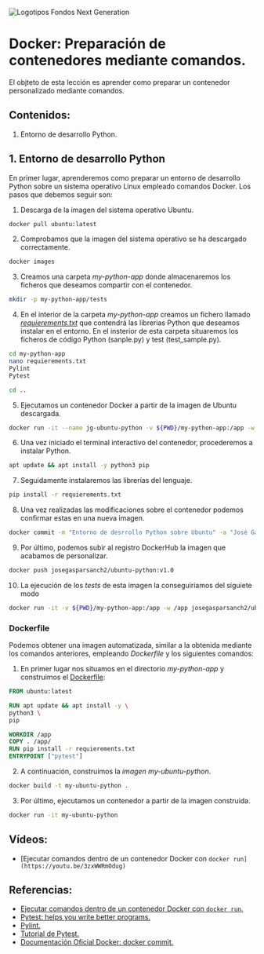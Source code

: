 ![Logotipos Fondos Next Generation](../imagenes/Logotipo_ME_FP_GV_FSE.png)
# Docker: Preparación de contenedores mediante comandos.
El objteto de esta lección es aprender como preparar un contenedor personalizado mediante comandos.

## Contenidos:
1. Entorno de desarrollo Python.

## 1. Entorno de desarrollo Python
En primer lugar, aprenderemos como preparar un entorno de desarrollo Python sobre un sistema operativo Linux empleado comandos Docker. Los pasos que debemos seguir son:
1. Descarga de la imagen del sistema operativo Ubuntu.
```bash
docker pull ubuntu:latest
```
2. Comprobamos que la imagen del sistema operativo se ha descargado correctamente.
```bash
docker images
```
3. Creamos una carpeta *my-python-app* donde almacenaremos los ficheros que deseamos compartir con el contenedor.
```bash
mkdir -p my-python-app/tests
```
4. En el interior de la carpeta *my-python-app* creamos un fichero llamado *[requierements.txt](../my-python-app/requierements.txt)* que contendrá las librerias Python que deseamos instalar en el entorno. En el insterior de esta carpeta situaremos los ficheros de código Python (sanple.py) y test (test_sample.py).
```bash
cd my-python-app
nano requierements.txt
Pylint
Pytest

cd ..
```

5. Ejecutamos un contenedor Docker a partir de la imagen de Ubuntu descargada.
```bash
docker run -it --name jg-ubuntu-python -v ${PWD}/my-python-app:/app -w /app ubuntu
```
6. Una vez iniciado el terminal interactivo del contenedor, procederemos a instalar Python.
```sh
apt update && apt install -y python3 pip
```
7. Seguidamente instalaremos las librerías del lenguaje.
```sh
pip install -r requierements.txt
```
8. Una vez realizadas las modificaciones sobre el contenedor podemos confirmar estas en una nueva imagen.
```bash
docker commit -m "Entorno de desrrollo Python sobre Ubuntu" -a "José Gaspar Sánchez García <jg.sanchezgarcia@edu.gva.es>" jg-ubuntu-python josegasparsanch2/ubuntu-python:v1.0
```
9. Por último, podemos subir al registro DockerHub la imagen que acabamos de personalizar.
```sh
docker push josegasparsanch2/ubuntu-python:v1.0
```
10. La ejecución de los *tests* de esta imagen la conseguiriamos del siguiete modo
```sh
docker run -it -v ${PWD}/my-python-app:/app -w /app josegasparsanch2/ubuntu-python:v1.0 pytest
```
### Dockerfile
Podemos obtener una imagen automatizada, similar a la obtenida mediante los comandos anteriores, empleando *Dockerfile* y los siguientes comandos:
1. En primer lugar nos situamos en el directorio *my-python-app* y construimos el [Dockerfile](../my-python-app/Dockerfile):
```dockerfile
FROM ubuntu:latest

RUN apt update && apt install -y \
python3 \
pip

WORKDIR /app
COPY . /app/
RUN pip install -r requierements.txt
ENTRYPOINT ["pytest"]
```
2. A continuación, construimos la *imagen my-ubuntu-python*.
```bash
docker build -t my-ubuntu-python .
```
3. Por último, ejecutamos un contenedor a partir de la imagen construida.
```sh
docker run -it my-ubuntu-python
```

## Vídeos:
- [Ejecutar comandos dentro de un contenedor Docker con `docker run](https://youtu.be/3zxWWRmOdug)`


## Referencias:
- [Ejecutar comandos dentro de un contenedor Docker con `docker run`.](https://geekytheory.com/curso-docker-ejecutar-comandos-dentro-contenedor-docker-run/)
- [Pytest: helps you write better programs.](https://docs.pytest.org/en/7.4.x/)
- [Pylint.](https://pypi.org/project/pylint/)
- [Tutorial de Pytest.](https://misovirtual.virtual.uniandes.edu.co/codelabs/tutorial-PyTest/index.html?index=..%2F..index#0)
- [Documentación Oficial Docker: docker commit.](https://docs.docker.com/engine/reference/commandline/commit/)
